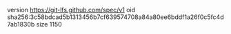 version https://git-lfs.github.com/spec/v1
oid sha256:3c58bdcad5b1313456b7cf639574708a84a80ee6bddf1a26f0c5fc4d7ab1830b
size 1150
